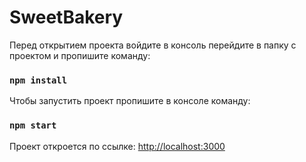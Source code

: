 # SweetBakery

Перед открытием проекта войдите в консоль перейдите в папку с проектом и пропишите команду:
### `npm install`

Чтобы запустить проект пропишите в консоле команду:
### `npm start`

Проект откроется по ссылке: [http://localhost:3000](http://localhost:3000)